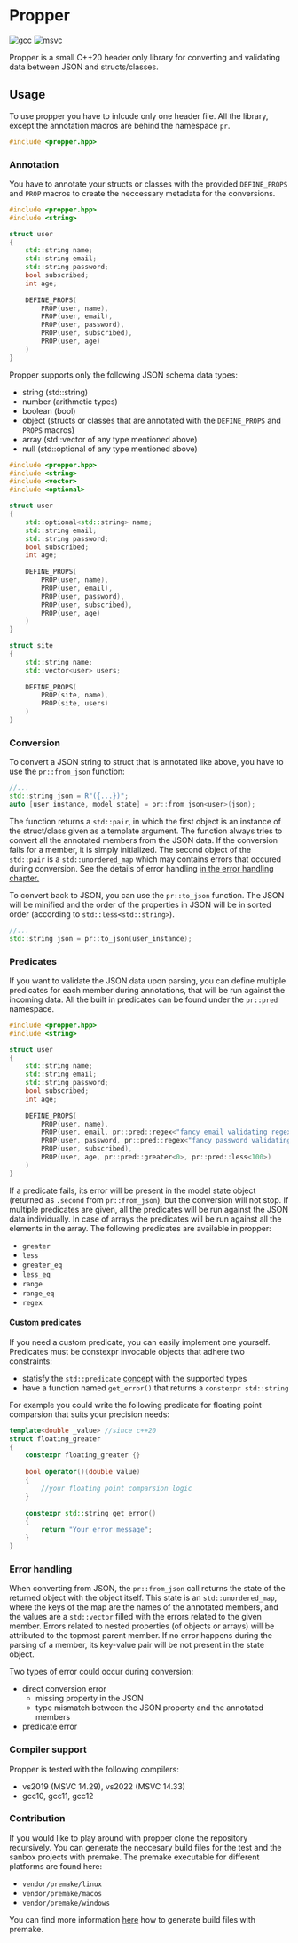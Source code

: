 # Propper

[![gcc](https://github.com/tancaj/propper/actions/workflows/gcc.yml/badge.svg?branch=master)](https://github.com/tancaj/propper/actions/workflows/gcc.yml) [![msvc](https://github.com/tancaj/propper/actions/workflows/msvc.yml/badge.svg)](https://github.com/tancaj/propper/actions/workflows/msvc.yml)

Propper is a small C++20 header only library for converting and validating data between JSON and structs/classes.

## Usage

To use propper you have to inlcude only one header file. All the library, except the annotation macros are behind the namespace `pr`.
```c++
#include <propper.hpp>
```


### Annotation

You have to annotate your structs or classes with the provided `DEFINE_PROPS` and `PROP` macros to create the neccessary metadata for the conversions.
```c++
#include <propper.hpp>
#include <string>

struct user
{
    std::string name;
    std::string email;
    std::string password;
    bool subscribed;
    int age;
    
    DEFINE_PROPS(
        PROP(user, name),
        PROP(user, email),
        PROP(user, password),
        PROP(user, subscribed),
        PROP(user, age)
    )
}
```

Propper supports only the following JSON schema data types:
- string (std::string)
- number (arithmetic types)
- boolean (bool)
- object (structs or classes that are annotated with the `DEFINE_PROPS` and `PROPS` macros)
- array (std::vector of any type mentioned above)
- null (std::optional of any type mentioned above)

```c++
#include <propper.hpp>
#include <string>
#include <vector>
#include <optional>

struct user
{
    std::optional<std::string> name;
    std::string email;
    std::string password;
    bool subscribed;
    int age;
    
    DEFINE_PROPS(
        PROP(user, name),
        PROP(user, email),
        PROP(user, password),
        PROP(user, subscribed),
        PROP(user, age)
    )
}

struct site
{
    std::string name;
    std::vector<user> users;
    
    DEFINE_PROPS(
        PROP(site, name),
        PROP(site, users)
    )
}
```

### Conversion
To convert a JSON string to struct that is annotated like above, you have to use the `pr::from_json` function:
```c++
//...
std::string json = R"({...})";
auto [user_instance, model_state] = pr::from_json<user>(json);
```
The function returns a `std::pair`, in which the first object is an instance of the struct/class given as a template argument. The function always tries to convert all the annotated members from the JSON data. If the conversion fails for a member, it is simply initialized.
The second object of the `std::pair` is a `std::unordered_map` which may contains errors that occured during conversion. See the details of error handling [in the error handling chapter.](#error-handling)

To convert back to JSON, you can use the `pr::to_json` function. The JSON will be minified and the order of the properties in JSON will be in sorted order (according to `std::less<std::string>`).

```c++
//...
std::string json = pr::to_json(user_instance);
```

### Predicates
If you want to validate the JSON data upon parsing, you can define multiple predicates for each member during annotations, that will be run against the incoming data. All the built in predicates can be found under the `pr::pred` namespace. 
```c++
#include <propper.hpp>
#include <string>

struct user
{
    std::string name;
    std::string email;
    std::string password;
    bool subscribed;
    int age;
    
    DEFINE_PROPS(
        PROP(user, name),
        PROP(user, email, pr::pred::regex<"fancy email validating regex">),
        PROP(user, password, pr::pred::regex<"fancy password validating regex">),
        PROP(user, subscribed),
        PROP(user, age, pr::pred::greater<0>, pr::pred::less<100>)
    )
}
```
If a predicate fails, its error will be present in the model state object (returned as `.second` from `pr::from_json`), but the conversion will not stop. If multiple predicates are given, all the predicates will be run against the JSON data individually. In case of arrays the predicates will be run against all the elements in the array. The following predicates are available in propper:
- `greater`
- `less`
- `greater_eq`
- `less_eq`
- `range`
- `range_eq`
- `regex`
#### Custom predicates
If you need a custom predicate, you can easily implement one yourself. Predicates must be constexpr invocable objects that adhere two constraints:
- statisfy the `std::predicate` [concept](https://en.cppreference.com/w/cpp/concepts/predicate) with the supported types
- have a function named `get_error()` that returns a `constexpr std::string`
  
For example you could write the following predicate for floating point comparsion that suits your precision needs:
```c++
template<double _value> //since c++20
struct floating_greater
{
    constexpr floating_greater {}
    
    bool operator()(double value)
    {
        //your floating point comparsion logic
    }
    
    constexpr std::string get_error()
    {
        return "Your error message";
    }
}
```
### Error handling

When converting from JSON, the `pr::from_json` call returns the state of the returned object with the object itself. This state is an `std::unordered_map`, where the keys of the map are the names of the annotated members, and the values are a `std::vector` filled with the errors related to the given member. Errors related to nested properties (of objects or arrays) will be attributed to the topmost parent member. If no error happens during the parsing of a member, its key-value pair will be not present in the state object.

Two types of error could occur during conversion:
- direct conversion error 
  - missing property in the JSON
  - type mismatch between the JSON property and the annotated members
- predicate error

### Compiler support
Propper is tested with the following compilers:
- vs2019 (MSVC 14.29), vs2022 (MSVC 14.33)
- gcc10, gcc11, gcc12
 
### Contribution
If you would like to play around with propper clone the repository recursively. You can generate the neccesary build files for the test and the sanbox projects with premake. The premake executable for different platforms are found here:
- `vendor/premake/linux`
- `vendor/premake/macos`
- `vendor/premake/windows`

You can find more information [here](https://premake.github.io/docs/Using-Premake) how to generate build files with premake.



